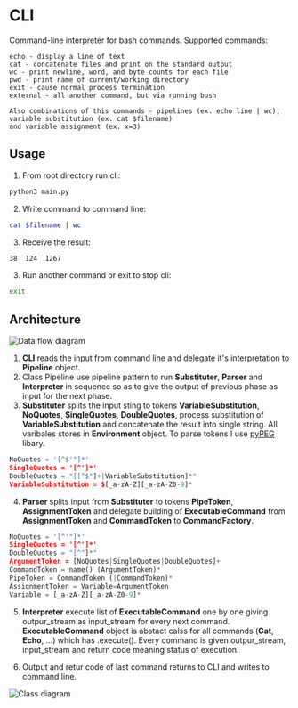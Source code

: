 # CLI
Command-line interpreter for bash commands.
Supported commands:
```
echo - display a line of text
cat - concatenate files and print on the standard output
wc - print newline, word, and byte counts for each file
pwd - print name of current/working directory
exit - cause normal process termination
external - all another command, but via running bush 

Also combinations of this commands - pipelines (ex. echo line | wc), variable substitution (ex. cat $filename)
and variable assignment (ex. x=3)
```
## Usage
1) From root directory run cli:
```bash
python3 main.py
```
2) Write command to command line:
```bash
cat $filename | wc
```
3) Receive the result:
```bash
38  124  1267
```
3) Run another command or exit to stop cli:
```bash
exit
```

## Architecture
![Data flow diagram](https://raw.githubusercontent.com/wiki/tiginamaria/SoftwareDesign/images/CLI.png)

1) **CLI** reads the input from command line and delegate it's interpretation to **Pipeline** object. 
2) Class Pipeline use pipeline pattern to run **Substituter**, **Parser** and **Interpreter** in sequence so as to give the output of previous phase as input for the next phase.
3) **Substituter** splits the input sting to tokens **VariableSubstitution**, **NoQuotes**, **SingleQuotes**, **DoubleQuotes**, process substitution of **VariableSubstitution** and concatenate the result into single string. All varibales stores in **Environment** object. To parse tokens I use [pyPEG](https://fdik.org/pyPEG/) libary.
```python
NoQuotes = '[^$'"]*'
SingleQuotes = '[^']*'
DoubleQuotes = "[[^$"]+|VariableSubstitution]*"
VariableSubstitution = $[_a-zA-Z][_a-zA-Z0-9]*
```
4) **Parser** splits input from **Substituter** to tokens **PipeToken**, **AssignmentToken** and delegate building of **ExecutableCommand** from **AssignmentToken** and **CommandToken** to **CommandFactory**.
```python
NoQuotes = '[^'"]*'
SingleQuotes = '[^']*'
DoubleQuotes = "[^"]*"
ArgumentToken = [NoQuotes|SingleQuotes|DoubleQuotes]+
CommandToken = name() (ArgumentToken)*
PipeToken = CommandToken (|CommandToken)*
AssignmentToken = Variable=ArgumentToken
Variable = [_a-zA-Z][_a-zA-Z0-9]*
```
5) **Interpreter** execute list of **ExecutableCommand** one by one giving outpur_stream as input_stream for every next command. **ExecutableCommand** object is abstact calss for all commands (**Cat**, **Echo**, ...) which has .execute(). Every command is given outpur_stream, input_stream and return code meaning status of execution.

6) Output and retur code of last command returns to CLI and writes to command line.

![Class diagram](https://raw.githubusercontent.com/wiki/tiginamaria/SoftwareDesign/images/CLI_class.png)

